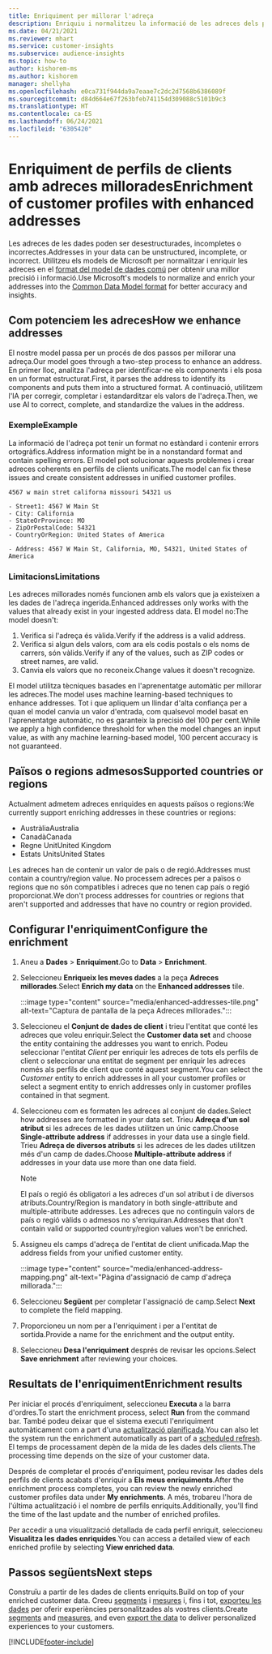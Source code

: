 ```yaml
---
title: Enriquiment per millorar l'adreça
description: Enriquiu i normalitzeu la informació de les adreces dels perfils dels clients amb els models de Microsoft.
ms.date: 04/21/2021
ms.reviewer: mhart
ms.service: customer-insights
ms.subservice: audience-insights
ms.topic: how-to
author: kishorem-ms
ms.author: kishorem
manager: shellyha
ms.openlocfilehash: e0ca731f944da9a7eaae7c2dc2d7568b6386089f
ms.sourcegitcommit: d84d664e67f263bfeb741154d309088c5101b9c3
ms.translationtype: HT
ms.contentlocale: ca-ES
ms.lasthandoff: 06/24/2021
ms.locfileid: "6305420"
---
```

# <a name="enrichment-of-customer-profiles-with-enhanced-addresses"></a><span data-ttu-id="d44fe-103">Enriquiment de perfils de clients amb adreces millorades</span><span class="sxs-lookup"><span data-stu-id="d44fe-103">Enrichment of customer profiles with enhanced addresses</span></span>

<span data-ttu-id="d44fe-104">Les adreces de les dades poden ser desestructurades, incompletes o incorrectes.</span><span class="sxs-lookup"><span data-stu-id="d44fe-104">Addresses in your data can be unstructured, incomplete, or incorrect.</span></span> <span data-ttu-id="d44fe-105">Utilitzeu els models de Microsoft per normalitzar i enriquir les adreces en el [format del model de dades comú](/common-data-model/schema/core/applicationcommon/address) per obtenir una millor precisió i informació.</span><span class="sxs-lookup"><span data-stu-id="d44fe-105">Use Microsoft's models to normalize and enrich your addresses into the [Common Data Model format](/common-data-model/schema/core/applicationcommon/address) for better accuracy and insights.</span></span>

## <a name="how-we-enhance-addresses"></a><span data-ttu-id="d44fe-106">Com potenciem les adreces</span><span class="sxs-lookup"><span data-stu-id="d44fe-106">How we enhance addresses</span></span>

<span data-ttu-id="d44fe-107">El nostre model passa per un procés de dos passos per millorar una adreça.</span><span class="sxs-lookup"><span data-stu-id="d44fe-107">Our model goes through a two-step process to enhance an address.</span></span> <span data-ttu-id="d44fe-108">En primer lloc, analitza l'adreça per identificar-ne els components i els posa en un format estructurat.</span><span class="sxs-lookup"><span data-stu-id="d44fe-108">First, it parses the address to identify its components and puts them into a structured format.</span></span> <span data-ttu-id="d44fe-109">A continuació, utilitzem l'IA per corregir, completar i estandarditzar els valors de l'adreça.</span><span class="sxs-lookup"><span data-stu-id="d44fe-109">Then, we use AI to correct, complete, and standardize the values in the address.</span></span>

### <a name="example"></a><span data-ttu-id="d44fe-110">Exemple</span><span class="sxs-lookup"><span data-stu-id="d44fe-110">Example</span></span>

<span data-ttu-id="d44fe-111">La informació de l'adreça pot tenir un format no estàndard i contenir errors ortogràfics.</span><span class="sxs-lookup"><span data-stu-id="d44fe-111">Address information might be in a nonstandard format and contain spelling errors.</span></span> <span data-ttu-id="d44fe-112">El model pot solucionar aquests problemes i crear adreces coherents en perfils de clients unificats.</span><span class="sxs-lookup"><span data-stu-id="d44fe-112">The model can fix these issues and create consistent addresses in unified customer profiles.</span></span>

```Input
4567 w main stret californa missouri 54321 us
```

```Output
- Street1: 4567 W Main St
- City: California
- StateOrProvince: MO
- ZipOrPostalCode: 54321
- CountryOrRegion: United States of America

- Address: 4567 W Main St, California, MO, 54321, United States of America
```

### <a name="limitations"></a><span data-ttu-id="d44fe-113">Limitacions</span><span class="sxs-lookup"><span data-stu-id="d44fe-113">Limitations</span></span>

<span data-ttu-id="d44fe-114">Les adreces millorades només funcionen amb els valors que ja existeixen a les dades de l'adreça ingerida.</span><span class="sxs-lookup"><span data-stu-id="d44fe-114">Enhanced addresses only works with the values that already exist in your ingested address data.</span></span> <span data-ttu-id="d44fe-115">El model no:</span><span class="sxs-lookup"><span data-stu-id="d44fe-115">The model doesn't:</span></span> 

1. <span data-ttu-id="d44fe-116">Verifica si l'adreça és vàlida.</span><span class="sxs-lookup"><span data-stu-id="d44fe-116">Verify if the address is a valid address.</span></span>
2. <span data-ttu-id="d44fe-117">Verifica si algun dels valors, com ara els codis postals o els noms de carrers, són vàlids.</span><span class="sxs-lookup"><span data-stu-id="d44fe-117">Verify if any of the values, such as ZIP codes or street names, are valid.</span></span>
3. <span data-ttu-id="d44fe-118">Canvia els valors que no reconeix.</span><span class="sxs-lookup"><span data-stu-id="d44fe-118">Change values it doesn't recognize.</span></span>

<span data-ttu-id="d44fe-119">El model utilitza tècniques basades en l'aprenentatge automàtic per millorar les adreces.</span><span class="sxs-lookup"><span data-stu-id="d44fe-119">The model uses machine learning-based techniques to enhance addresses.</span></span> <span data-ttu-id="d44fe-120">Tot i que apliquem un llindar d'alta confiança per a quan el model canvia un valor d'entrada, com qualsevol model basat en l'aprenentatge automàtic, no es garanteix la precisió del 100 per cent.</span><span class="sxs-lookup"><span data-stu-id="d44fe-120">While we apply a high confidence threshold for when the model changes an input value, as with any machine learning-based model, 100 percent accuracy is not guaranteed.</span></span>

## <a name="supported-countries-or-regions"></a><span data-ttu-id="d44fe-121">Països o regions admesos</span><span class="sxs-lookup"><span data-stu-id="d44fe-121">Supported countries or regions</span></span>

<span data-ttu-id="d44fe-122">Actualment admetem adreces enriquides en aquests països o regions:</span><span class="sxs-lookup"><span data-stu-id="d44fe-122">We currently support enriching addresses in these countries or regions:</span></span> 

- <span data-ttu-id="d44fe-123">Austràlia</span><span class="sxs-lookup"><span data-stu-id="d44fe-123">Australia</span></span>
- <span data-ttu-id="d44fe-124">Canadà</span><span class="sxs-lookup"><span data-stu-id="d44fe-124">Canada</span></span>
- <span data-ttu-id="d44fe-125">Regne Unit</span><span class="sxs-lookup"><span data-stu-id="d44fe-125">United Kingdom</span></span>
- <span data-ttu-id="d44fe-126">Estats Units</span><span class="sxs-lookup"><span data-stu-id="d44fe-126">United States</span></span>

<span data-ttu-id="d44fe-127">Les adreces han de contenir un valor de país o de regió.</span><span class="sxs-lookup"><span data-stu-id="d44fe-127">Addresses must contain a country/region value.</span></span> <span data-ttu-id="d44fe-128">No processem adreces per a països o regions que no són compatibles i adreces que no tenen cap país o regió proporcionat.</span><span class="sxs-lookup"><span data-stu-id="d44fe-128">We don't process addresses for countries or regions that aren't supported and addresses that have no country or region provided.</span></span>

## <a name="configure-the-enrichment"></a><span data-ttu-id="d44fe-129">Configurar l'enriquiment</span><span class="sxs-lookup"><span data-stu-id="d44fe-129">Configure the enrichment</span></span>

1. <span data-ttu-id="d44fe-130">Aneu a **Dades** > **Enriquiment**.</span><span class="sxs-lookup"><span data-stu-id="d44fe-130">Go to **Data** > **Enrichment**.</span></span>

1. <span data-ttu-id="d44fe-131">Seleccioneu **Enriqueix les meves dades** a la peça **Adreces millorades**.</span><span class="sxs-lookup"><span data-stu-id="d44fe-131">Select **Enrich my data** on the **Enhanced addresses** tile.</span></span>

   :::image type="content" source="media/enhanced-addresses-tile.png" alt-text="Captura de pantalla de la peça Adreces millorades.":::

1. <span data-ttu-id="d44fe-133">Seleccioneu el **Conjunt de dades de client** i trieu l'entitat que conté les adreces que voleu enriquir.</span><span class="sxs-lookup"><span data-stu-id="d44fe-133">Select the **Customer data set** and choose the entity containing the addresses you want to enrich.</span></span> <span data-ttu-id="d44fe-134">Podeu seleccionar l'entitat *Client* per enriquir les adreces de tots els perfils de client o seleccionar una entitat de segment per enriquir les adreces només als perfils de client que conté aquest segment.</span><span class="sxs-lookup"><span data-stu-id="d44fe-134">You can select the *Customer* entity to enrich addresses in all your customer profiles or select a segment entity to enrich addresses only in customer profiles contained in that segment.</span></span>

1. <span data-ttu-id="d44fe-135">Seleccioneu com es formaten les adreces al conjunt de dades.</span><span class="sxs-lookup"><span data-stu-id="d44fe-135">Select how addresses are formatted in your data set.</span></span> <span data-ttu-id="d44fe-136">Trieu **Adreça d'un sol atribut** si les adreces de les dades utilitzen un únic camp.</span><span class="sxs-lookup"><span data-stu-id="d44fe-136">Choose **Single-attribute address** if addresses in your data use a single field.</span></span> <span data-ttu-id="d44fe-137">Trieu **Adreça de diversos atributs** si les adreces de les dades utilitzen més d'un camp de dades.</span><span class="sxs-lookup"><span data-stu-id="d44fe-137">Choose **Multiple-attribute address** if addresses in your data use more than one data field.</span></span>

   > [!NOTE]
   > <span data-ttu-id="d44fe-138">El país o regió és obligatori a les adreces d'un sol atribut i de diversos atributs.</span><span class="sxs-lookup"><span data-stu-id="d44fe-138">Country/Region is mandatory in both single-attribute and multiple-attribute addresses.</span></span> <span data-ttu-id="d44fe-139">Les adreces que no continguin valors de país o regió vàlids o admesos no s'enriquiran.</span><span class="sxs-lookup"><span data-stu-id="d44fe-139">Addresses that don't contain valid or supported country/region values won't be enriched.</span></span>

1.  <span data-ttu-id="d44fe-140">Assigneu els camps d'adreça de l'entitat de client unificada.</span><span class="sxs-lookup"><span data-stu-id="d44fe-140">Map the address fields from your unified customer entity.</span></span>

    :::image type="content" source="media/enhanced-address-mapping.png" alt-text="Pàgina d'assignació de camp d'adreça millorada.":::

1. <span data-ttu-id="d44fe-142">Seleccioneu **Següent** per completar l'assignació de camp.</span><span class="sxs-lookup"><span data-stu-id="d44fe-142">Select **Next** to complete the field mapping.</span></span>

1. <span data-ttu-id="d44fe-143">Proporcioneu un nom per a l'enriquiment i per a l'entitat de sortida.</span><span class="sxs-lookup"><span data-stu-id="d44fe-143">Provide a name for the enrichment and the output entity.</span></span>

1. <span data-ttu-id="d44fe-144">Seleccioneu **Desa l'enriquiment** després de revisar les opcions.</span><span class="sxs-lookup"><span data-stu-id="d44fe-144">Select **Save enrichment** after reviewing your choices.</span></span>

## <a name="enrichment-results"></a><span data-ttu-id="d44fe-145">Resultats de l'enriquiment</span><span class="sxs-lookup"><span data-stu-id="d44fe-145">Enrichment results</span></span>

<span data-ttu-id="d44fe-146">Per iniciar el procés d'enriquiment, seleccioneu **Executa** a la barra d'ordres.</span><span class="sxs-lookup"><span data-stu-id="d44fe-146">To start the enrichment process, select **Run** from the command bar.</span></span> <span data-ttu-id="d44fe-147">També podeu deixar que el sistema executi l'enriquiment automàticament com a part d'una [actualització planificada](system.md#schedule-tab).</span><span class="sxs-lookup"><span data-stu-id="d44fe-147">You can also let the system run the enrichment automatically as part of a [scheduled refresh](system.md#schedule-tab).</span></span> <span data-ttu-id="d44fe-148">El temps de processament depèn de la mida de les dades dels clients.</span><span class="sxs-lookup"><span data-stu-id="d44fe-148">The processing time depends on the size of your customer data.</span></span>

<span data-ttu-id="d44fe-149">Després de completar el procés d'enriquiment, podeu revisar les dades dels perfils de clients acabats d'enriquir a **Els meus enriquiments**.</span><span class="sxs-lookup"><span data-stu-id="d44fe-149">After the enrichment process completes, you can review the newly enriched customer profiles data under **My enrichments**.</span></span> <span data-ttu-id="d44fe-150">A més, trobareu l'hora de l'última actualització i el nombre de perfils enriquits.</span><span class="sxs-lookup"><span data-stu-id="d44fe-150">Additionally, you'll find the time of the last update and the number of enriched profiles.</span></span>

<span data-ttu-id="d44fe-151">Per accedir a una visualització detallada de cada perfil enriquit, seleccioneu **Visualitza les dades enriquides**.</span><span class="sxs-lookup"><span data-stu-id="d44fe-151">You can access a detailed view of each enriched profile by selecting **View enriched data**.</span></span>

## <a name="next-steps"></a><span data-ttu-id="d44fe-152">Passos següents</span><span class="sxs-lookup"><span data-stu-id="d44fe-152">Next steps</span></span>

<span data-ttu-id="d44fe-153">Construïu a partir de les dades de clients enriquits.</span><span class="sxs-lookup"><span data-stu-id="d44fe-153">Build on top of your enriched customer data.</span></span> <span data-ttu-id="d44fe-154">Creeu [segments](segments.md) i [mesures](measures.md) i, fins i tot, [exporteu les dades](export-destinations.md) per oferir experiències personalitzades als vostres clients.</span><span class="sxs-lookup"><span data-stu-id="d44fe-154">Create [segments](segments.md) and [measures](measures.md), and even [export the data](export-destinations.md) to deliver personalized experiences to your customers.</span></span>

[!INCLUDE[footer-include](../includes/footer-banner.md)]
